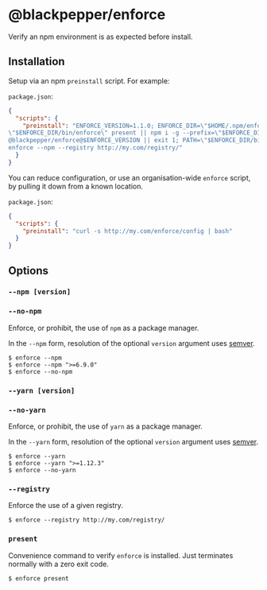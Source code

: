 # @blackpepper/enforce

Verify an npm environment is as expected before install.

## Installation

Setup via an npm `preinstall` script. For example:

`package.json`:

```json
{
  "scripts": {
    "preinstall": "ENFORCE_VERSION=1.1.0; ENFORCE_DIR=\"$HOME/.npm/enforce/$ENFORCE_VERSION\"; 
\"$ENFORCE_DIR/bin/enforce\" present || npm i -g --prefix=\"$ENFORCE_DIR\"
@blackpepper/enforce@$ENFORCE_VERSION || exit 1; PATH=\"$ENFORCE_DIR/bin:$PATH\"; 
enforce --npm --registry http://my.com/registry/"
  }
}
```

You can reduce configuration, or use an organisation-wide `enforce` script, by pulling it down from a known location.

`package.json`:
 
```json
{
  "scripts": {
    "preinstall": "curl -s http://my.com/enforce/config | bash"
  }
}
```

## Options

### `--npm [version]`
### `--no-npm`

Enforce, or prohibit, the use of `npm` as a package manager.

In the `--npm` form, resolution of the optional `version` argument uses [semver](https://www.npmjs.com/package/semver). 

```
$ enforce --npm
$ enforce --npm ">=6.9.0"
$ enforce --no-npm
```

### `--yarn [version]`
### `--no-yarn`

Enforce, or prohibit, the use of `yarn` as a package manager.

In the `--yarn` form, resolution of the optional `version` argument uses [semver](https://www.npmjs.com/package/semver).

```
$ enforce --yarn
$ enforce --yarn ">=1.12.3"
$ enforce --no-yarn
```

### `--registry`

Enforce the use of a given registry.

```
$ enforce --registry http://my.com/registry/
```

### `present`

Convenience command to verify `enforce` is installed. Just terminates normally with
a zero exit code.

```
$ enforce present
```
